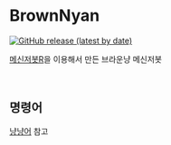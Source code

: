 # BrownNyan
[![GitHub release (latest by date)](https://img.shields.io/github/v/release/SilverCube7/BrownNyan?style=flat-square)](https://github.com/SilverCube7/BrownNyan/releases/latest)

[메신저봇R](https://play.google.com/store/apps/details?id=com.xfl.msgbot)을 이용해서 만든 브라운냥 메신저봇

<br>

## 명령어
[냥냥어](https://github.com/SilverCube7/BrownNyan/blob/master/%EB%83%A5%EB%83%A5%EC%96%B4.md) 참고
